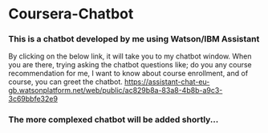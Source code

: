 # Coursera-Chatbot
### This is a chatbot developed by me using Watson/IBM Assistant
By clicking on the below link, it will take you to my chatbot window. When you are there, trying asking the chatbot questions like; do you any course recommendation for me, I want to know about course enrollment, and of course, you can greet the chatbot.
https://assistant-chat-eu-gb.watsonplatform.net/web/public/ac829b8a-83a8-4b8b-a9c3-3c69bbfe32e9
### The more complexed chatbot will be added shortly...
